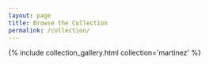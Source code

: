 ```yaml
---
layout: page
title: Browse the Collection
permalink: /collection/
---
```


{% include collection_gallery.html collection='martinez' %}
